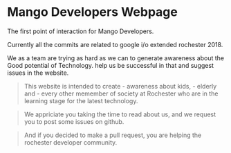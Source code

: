 # Mango Developers Webpage 
The first point of interaction for Mango Developers.

Currently all the commits are related to google i/o extended rochester 2018.

We as a team are trying as hard as we can to generate awareness about the Good potential of Technology.
help us be successful in that and suggest issues in the website.

 > This website is intended to create - awareness about kids, - elderly and - every other memember of society at Rochester who are in the learning stage for the latest technology.


 > We appriciate you taking the time to read about us, and we request you to post some issues on github.

 > And if you decided to make a pull request, you are helping the rochester developer community.
